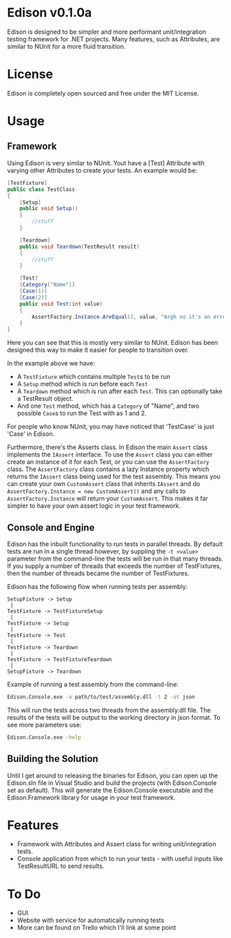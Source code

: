 Edison v0.1.0a
==============

Edison is designed to be simpler and more performant unit/integration testing framework for .NET projects.
Many features, such as Attributes, are similar to NUnit for a more fluid transition.


License
=======

Edison is completely open sourced and free under the MIT License.


Usage
=====

Framework
---------

Using Edison is very similar to NUnit. Yout have a [Test] Attribute with varying other Attributes to create your tests. An example would be:

```C#
[TestFixture]
public class TestClass
{
	[Setup]
	public void Setup()
	{
		//stuff
	}

	[Teardown]
	public void Teardown(TestResult result)
	{
		//stuff
	}

	[Test]
	[Category("Name")]
	[Case(1)]
	[Case(2)]
	public void Test(int value)
	{
		AssertFactory.Instance.AreEqual(2, value, "Argh no it's an error!!!1");
	}
}
```

Here you can see that this is mostly very similar to NUnit. Edison has been designed this way to make it easier for people to transition over.

In the example above we have:
* A `TestFixture` which contains multiple `Test`s to be run
* A `Setup` method which is run before each `Test`
* A `Teardown` method which is run after each `Test`. This can optionally take a TestResult object.
* And one `Test` method, which has a `Category` of "Name", and two possible `Case`s to run the Test with as 1 and 2.

For people who know NUnit, you may have noticed that 'TestCase' is just 'Case' in Edison.

Furthermore, there's the Asserts class. In Edison the main `Assert` class implements the `IAssert` interface. To use the `Assert` class you can either create an instance of it for each Test, or you can use the `AssertFactory` class.
The `AssertFactory` class contains a lazy Instance property which returns the `IAssert` class being used for the test assembly. This means you can create your own `CustomAssert` class that inherits `IAssert` and do `AssertFactory.Instance = new CustomAssert()` and any calls to `AssertFactory.Instance` will return your `CustomAssert`. This makes it far simpler to have your own assert logic in your test framework.


Console and Engine
------------------

Edison has the inbuilt functionality to run tests in parallel threads. By default tests are run in a single thread however, by suppling the `-t <value>` parameter from the command-line the tests will be run in that many threads. If you supply a number of threads that exceeds the number of TestFixtures, then the number of threads became the number of TestFixtures.

Edison has the following flow when running tests per assembly:

```
SetupFixture -> Setup
 |
TestFixture -> TestFixtureSetup
 |
TestFixture -> Setup
 |
TestFixture -> Test
 |
TestFixture -> Teardown
 |
TestFixture -> TestFixtureTeardown
 |
SetupFixture -> Teardown
```

Example of running a test assembly from the command-line:

```bash
Edison.Console.exe -a path/to/test/assembly.dll -t 2 -ot json
```

This will run the tests across two threads from the assembly.dll file. The results of the tests will be output to the working directory in json format.
To see more parameters use:

```bash
Edison.Console.exe -help
```


Building the Solution
---------------------

Until I get around to releasing the binaries for Edison, you can open up the Edison.sln file in Visual Studio and build the projects (with Edison.Console set as default).
This will generate the Edison.Console executable and the Edison.Framework library for usage in your test framework.


Features
========

* Framework with Attributes and Assert class for writing unit/integration tests.
* Console application from which to run your tests - with useful inputs like TestResultURL to send results.


To Do
=====

* GUI
* Website with service for automatically running tests
* More can be found on Trello which I'll link at some point
